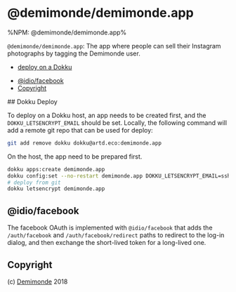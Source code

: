 # @demimonde/demimonde.app

%NPM: @demimonde/demimonde.app%

`@demimonde/demimonde.app`: The app where people can sell their Instagram photographs by tagging the Demimonde user.

* [deploy on a Dokku](#deploy-on-a-dokku)
- [@idio/facebook](#idiofacebook)
- [Copyright](#copyright)

## Dokku Deploy

To <a name="deploy-on-a-dokku">deploy on a Dokku</a> host, an app needs to be created first, and the `DOKKU_LETSENCRYPT_EMAIL` should be set. Locally, the following command will add a remote git repo that can be used for deploy:

```sh
git add remove dokku dokku@artd.eco:demimonde.app
```

On the host, the app need to be prepared first.

```sh
dokku apps:create demimonde.app
dokku config:set --no-restart demimonde.app DOKKU_LETSENCRYPT_EMAIL=ssh@adc.sh
# deploy from git
dokku letsencrypt demimonde.app
```

## @idio/facebook

The facebook OAuth is implemented with `@idio/facebook` that adds the `/auth/facebook` and `/auth/facebook/redirect` paths to redirect to the log-in dialog, and then exchange the short-lived token for a long-lived one.


## Copyright

(c) [Demimonde][1] 2018

[1]: https://demimonde.cc

